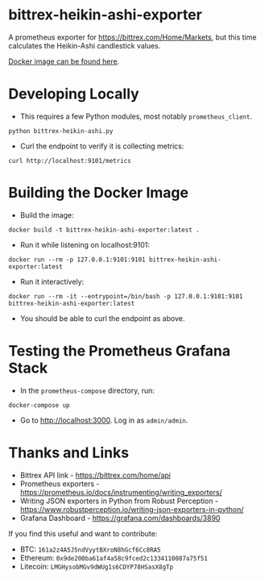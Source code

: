 # bittrex-heikin-ashi-exporter

A prometheus exporter for <https://bittrex.com/Home/Markets>, but this time calculates the Heikin-Ashi candlestick values.

[Docker image can be found here](https://hub.docker.com/r/bcawthra/bittrex-heikin-ashi-exporter/).

# Developing Locally

- This requires a few Python modules, most notably `prometheus_client`.

```
python bittrex-heikin-ashi.py
```

- Curl the endpoint to verify it is collecting metrics:

```
curl http://localhost:9101/metrics
```

# Building the Docker Image

- Build the image:

```
docker build -t bittrex-heikin-ashi-exporter:latest .
```

- Run it while listening on localhost:9101:

```
docker run --rm -p 127.0.0.1:9101:9101 bittrex-heikin-ashi-exporter:latest
```

- Run it interactively:

```
docker run --rm -it --entrypoint=/bin/bash -p 127.0.0.1:9101:9101 bittrex-heikin-ashi-exporter:latest
```

- You should be able to curl the endpoint as above.

# Testing the Prometheus Grafana Stack

- In the `prometheus-compose` directory, run:

```
docker-compose up
```

- Go to <http://localhost:3000>.  Log in as `admin/admin`. 

# Thanks and Links

- Bittrex API link - <https://bittrex.com/home/api>
- Prometheus exporters - <https://prometheus.io/docs/instrumenting/writing_exporters/>
- Writing JSON exporters in Python from Robust Perception - <https://www.robustperception.io/writing-json-exporters-in-python/>
- Grafana Dashboard - <https://grafana.com/dashboards/3890>

If you find this useful and want to contribute:

- BTC: `161a2z4A5J5ndVyytBXroN8hGcf6Cc8RA5`
- Ethereum: `0x9de200ba61af4a58c9fced2c1334110087a75f51`
- Litecoin: `LMGHysobMGv9dWUg1s6CDYP78HSasX8gTp`
